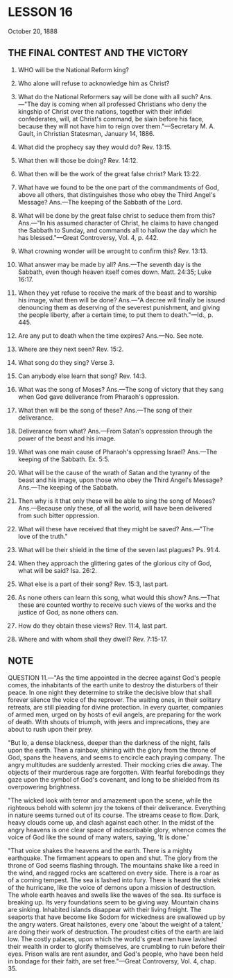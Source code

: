 # LESSON 16
October 20, 1888

## THE FINAL CONTEST AND THE VICTORY

1. WHO will be the National Reform king?

2. Who alone will refuse to acknowledge him as Christ?

3. What do the National Reformers say will be done with all such? Ans.—"The day is coming when all professed Christians who deny the kingship of Christ over the nations, together with their infidel confederates, will, at Christ's command, be slain before his face, because they will not have him to reign over them."—Secretary M. A. Gault, in Christian Statesman, January 14, 1886.

4. What did the prophecy say they would do? Rev. 13:15.

5. What then will those be doing? Rev. 14:12.

6. What then will be the work of the great false christ? Mark 13:22.

7. What have we found to be the one part of the commandments of God, above all others, that distinguishes those who obey the Third Angel's Message? Ans.—The keeping of the Sabbath of the Lord.

8. What will be done by the great false christ to seduce them from this? Ans.—"In his assumed character of Christ, he claims to have changed the Sabbath to Sunday, and commands all to hallow the day which he has blessed."—Great Controversy, Vol. 4, p. 442.

9. What crowning wonder will be wrought to confirm this? Rev. 13:13.

10. What answer may be made by all? Ans.—The seventh day is the Sabbath, even though heaven itself comes down. Matt. 24:35; Luke 16:17.

11. When they yet refuse to receive the mark of the beast and to worship his image, what then will be done? Ans.—"A decree will finally be issued denouncing them as deserving of the severest punishment, and giving the people liberty, after a certain time, to put them to death."—Id., p. 445.

12. Are any put to death when the time expires? Ans.—No. See note.

13. Where are they next seen? Rev. 15:2.

14. What song do they sing? Verse 3.

15. Can anybody else learn that song? Rev. 14:3.

16. What was the song of Moses? Ans.—The song of victory that they sang when God gave deliverance from Pharaoh's oppression.

17. What then will be the song of these? Ans.—The song of their deliverance.

18. Deliverance from what? Ans.—From Satan's oppression through the power of the beast and his image.

19. What was one main cause of Pharaoh's oppressing Israel? Ans.—The keeping of the Sabbath. Ex. 5:5.

20. What will be the cause of the wrath of Satan and the tyranny of the beast and his image, upon those who obey the Third Angel's Message? Ans.—The keeping of the Sabbath.

21. Then why is it that only these will be able to sing the song of Moses? Ans.—Because only these, of all the world, will have been delivered from such bitter oppression.

22. What will these have received that they might be saved? Ans.—"The love of the truth."

23. What will be their shield in the time of the seven last plagues? Ps. 91:4.

24. When they approach the glittering gates of the glorious city of God, what will be said? Isa. 26:2.

25. What else is a part of their song? Rev. 15:3, last part.

26. As none others can learn this song, what would this show? Ans.—That these are counted worthy to receive such views of the works and the justice of God, as none others can.

27. How do they obtain these views? Rev. 11:4, last part.

28. Where and with whom shall they dwell? Rev. 7:15-17.

## NOTE

QUESTION 11.—"As the time appointed in the decree against God's people comes, the inhabitants of the earth unite to destroy the disturbers of their peace. In one night they determine to strike the decisive blow that shall forever silence the voice of the reprover. The waiting ones, in their solitary retreats, are still pleading for divine protection. In every quarter, companies of armed men, urged on by hosts of evil angels, are preparing for the work of death. With shouts of triumph, with jeers and imprecations, they are about to rush upon their prey.

"But lo, a dense blackness, deeper than the darkness of the night, falls upon the earth. Then a rainbow, shining with the glory from the throne of God, spans the heavens, and seems to encircle each praying company. The angry multitudes are suddenly arrested. Their mocking cries die away. The objects of their murderous rage are forgotten. With fearful forebodings they gaze upon the symbol of God's covenant, and long to be shielded from its overpowering brightness.

"The wicked look with terror and amazement upon the scene, while the righteous behold with solemn joy the tokens of their deliverance. Everything in nature seems turned out of its course. The streams cease to flow. Dark, heavy clouds come up, and clash against each other. In the midst of the angry heavens is one clear space of indescribable glory, whence comes the voice of God like the sound of many waters, saying, 'It is done.'

"That voice shakes the heavens and the earth. There is a mighty earthquake. The firmament appears to open and shut. The glory from the throne of God seems flashing through. The mountains shake like a reed in the wind, and ragged rocks are scattered on every side. There is a roar as of a coming tempest. The sea is lashed into fury. There is heard the shriek of the hurricane, like the voice of demons upon a mission of destruction. The whole earth heaves and swells like the waves of the sea. Its surface is breaking up. Its very foundations seem to be giving way. Mountain chains are sinking. Inhabited islands disappear with their living freight. The seaports that have become like Sodom for wickedness are swallowed up by the angry waters. Great hailstones, every one 'about the weight of a talent,' are doing their work of destruction. The proudest cities of the earth are laid low. The costly palaces, upon which the world's great men have lavished their wealth in order to glorify themselves, are crumbling to ruin before their eyes. Prison walls are rent asunder, and God's people, who have been held in bondage for their faith, are set free."—Great Controversy, Vol. 4, chap. 35.

